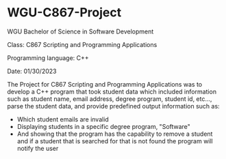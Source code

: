 # WGU-C867-Project
WGU Bachelor of Science in Software Development

Class: C867 Scripting and Programming Applications

Programming language: C++

Date: 01/30/2023

The Project for C867 Scripting and Programming Applications was to develop a C++ program that took student data which included information such as student name, email address, degree program, student id, etc..., parse the student data, and provide predefined output information such as:
- Which student emails are invalid
- Displaying students in a specific degree program, "Software"
- And showing that the program has the capability to remove a student and if a student that is searched for that is not found the program will notify the user



